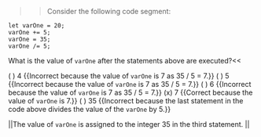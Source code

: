 >>Consider the following code segment:

```
let varOne = 20;
varOne += 5;
varOne = 35;
varOne /= 5;
```

What is the value of `varOne` after the statements above are executed?<<

( ) 4 {{Incorrect because the value of `varOne` is 7 as 35 / 5 = 7.}}
( ) 5 {{Incorrect because the value of `varOne` is 7 as 35 / 5 = 7.}}
( ) 6 {{Incorrect because the value of `varOne` is 7 as 35 / 5 = 7.}}
(x) 7 {{Correct because the value of `varOne` is 7.}}
( ) 35 {{Incorrect because the last statement in the code above divides the value of the `varOne` by 5.}}

||The value of `varOne` is assigned to the integer 35 in the third statement. ||